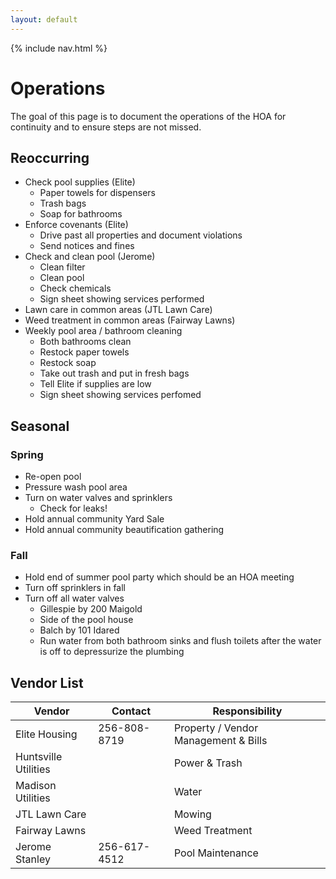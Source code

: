```yaml
---
layout: default
---
```


{% include nav.html %}

# Operations

The goal of this page is to document the operations of the HOA for
continuity and to ensure steps are not missed.

## Reoccurring

- Check pool supplies (Elite)
  - Paper towels for dispensers
  - Trash bags
  - Soap for bathrooms
- Enforce covenants (Elite)
  - Drive past all properties and document violations
  - Send notices and fines
- Check and clean pool (Jerome)
  - Clean filter
  - Clean pool
  - Check chemicals
  - Sign sheet showing services performed
- Lawn care in common areas (JTL Lawn Care)
- Weed treatment in common areas (Fairway Lawns)
- Weekly pool area / bathroom cleaning
  - Both bathrooms clean
  - Restock paper towels
  - Restock soap
  - Take out trash and put in fresh bags
  - Tell Elite if supplies are low
  - Sign sheet showing services perfomed

## Seasonal

### Spring

- Re-open pool
- Pressure wash pool area
- Turn on water valves and sprinklers
  - Check for leaks!
- Hold annual community Yard Sale
- Hold annual community beautification gathering

### Fall

- Hold end of summer pool party which should be an HOA meeting
- Turn off sprinklers in fall
- Turn off all water valves
  - Gillespie by 200 Maigold
  - Side of the pool house
  - Balch by 101 Idared
  - Run water from both bathroom sinks and flush toilets
    after the water is off to depressurize the plumbing

## Vendor List

| Vendor | Contact | Responsibility |
| ------ | ------- | -------------- |
| Elite Housing | 256-808-8719 | Property / Vendor Management & Bills |
| Huntsville Utilities | | Power & Trash |
| Madison Utilities | | Water |
| JTL Lawn Care | | Mowing |
| Fairway Lawns | | Weed Treatment |
| Jerome Stanley | 256-617-4512 | Pool Maintenance |
